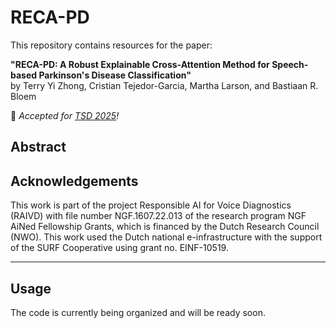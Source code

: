 # RECA-PD

This repository contains resources for the paper:
 
**"RECA-PD: A Robust Explainable Cross-Attention Method for Speech-based Parkinson's Disease Classification"**  
by Terry Yi Zhong, Cristian Tejedor-Garcia, Martha Larson, and Bastiaan R. Bloem
 
📣 _Accepted for [TSD 2025](https://www.kiv.zcu.cz/tsd2025/index.php)!_

## Abstract


## Acknowledgements

This work is part of the project Responsible AI for Voice Diagnostics (RAIVD) with file number NGF.1607.22.013 of the research program NGF AiNed Fellowship Grants, which is financed by the Dutch Research Council (NWO). This work used the Dutch national e-infrastructure with the support of the SURF Cooperative using grant no. EINF-10519.

---

## Usage

The code is currently being organized and will be ready soon.
